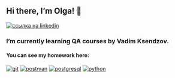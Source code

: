 ## Hi there, I’m Olga! 👋

[![ссылка на linkedin](https://user-images.githubusercontent.com/94904134/150655580-9d58359f-26bc-41e9-add8-858da8e737d9.png)](https://www.linkedin.com/in/olga-k-765272227/)

### I’m currently learning QA courses by Vadim Ksendzov.

#### You can see my homework here:
[![git](https://user-images.githubusercontent.com/94904134/150655661-d4d932e0-4508-492b-b986-bac0a2a7527e.png)](https://github.com/olghotin/GitHub_HW_2)  [![postman](https://user-images.githubusercontent.com/94904134/150655711-5f2f1805-23de-4ffd-82cf-7711458d78a1.png)](https://github.com/olghotin/Postman)  [![postgresql](https://user-images.githubusercontent.com/94904134/150655854-dcae6cd8-0b09-4f6f-ac3a-eb8916d3f690.png)](https://github.com/olghotin/SQL)
[![python](https://user-images.githubusercontent.com/94904134/150655939-f3333a71-44bd-46ab-92bf-a0b74b5281e2.png)](https://github.com/olghotin/Python)




<!--
**olghotin/olghotin** is a ✨ _special_ ✨ repository because its `README.md` (this file) appears on your GitHub profile.

Here are some ideas to get you started:

- 🔭 I’m currently working on ...
- 🌱 I’m currently learning QA courses by Vadim Ksendzov
- 👯 I’m looking to collaborate on ...
- 🤔 I’m looking for help with ...
- 💬 Ask me about ...
- 📫 How to reach me: olga_hotin@mail.ru
- 😄 Pronouns: ...
- ⚡ Fun fact: ...
-->

